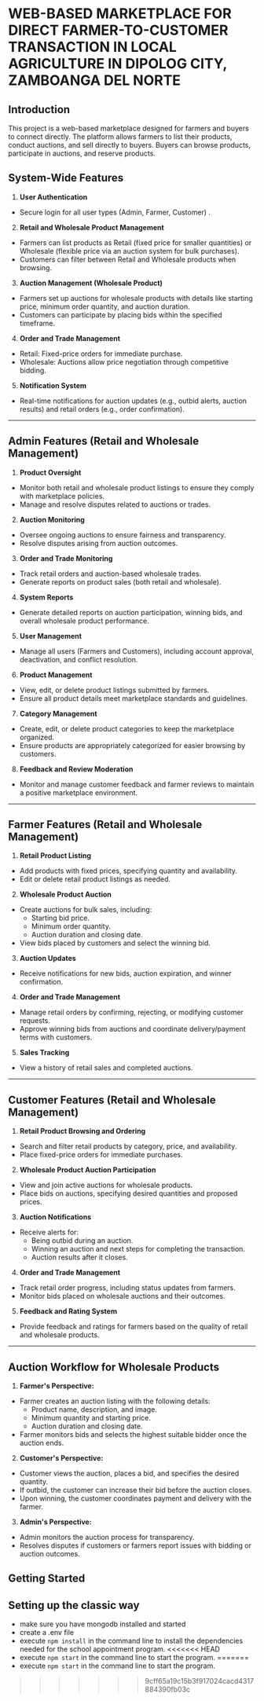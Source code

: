 # WEB-BASED MARKETPLACE FOR DIRECT FARMER-TO-CUSTOMER TRANSACTION IN LOCAL AGRICULTURE IN DIPOLOG CITY, ZAMBOANGA DEL NORTE

## Introduction

This project is a web-based marketplace designed for farmers and buyers to connect directly. The platform allows farmers to list their products, conduct auctions, and sell directly to buyers. Buyers can browse products, participate in auctions, and reserve products.



## System-Wide Features

1.	**User Authentication**

-	Secure login for all user types (Admin, Farmer, Customer) .

2.	**Retail and Wholesale Product Management**

-	Farmers can list products as Retail (fixed price for smaller quantities) or Wholesale (flexible price via     an auction system for bulk purchases).
-	Customers can filter between Retail and Wholesale products when browsing.

3.	**Auction Management (Wholesale Product)**

-	Farmers set up auctions for wholesale products with details like starting price, minimum order quantity, and auction duration.
-	Customers can participate by placing bids within the specified timeframe.

4.	**Order and Trade Management**

-	Retail: Fixed-price orders for immediate purchase.
-	Wholesale: Auctions allow price negotiation through competitive bidding.

5.	**Notification System**

-	Real-time notifications for auction updates (e.g., outbid alerts, auction results) and retail orders (e.g., order confirmation).
________________________________________

## Admin Features (Retail and Wholesale Management)

1.	**Product Oversight**

-	Monitor both retail and wholesale product listings to ensure they comply with marketplace policies.
-	Manage and resolve disputes related to auctions or trades.

2.	**Auction Monitoring**

-	Oversee ongoing auctions to ensure fairness and transparency.
-	Resolve disputes arising from auction outcomes.

3.	**Order and Trade Monitoring**

-	Track retail orders and auction-based wholesale trades.
-	Generate reports on product sales (both retail and wholesale).

4.	**System Reports**

-	Generate detailed reports on auction participation, winning bids, and overall wholesale product performance.

5.	**User Management**

-	Manage all users (Farmers and Customers), including account approval, deactivation, and conflict resolution.

6.	**Product Management**

-	View, edit, or delete product listings submitted by farmers.
-	Ensure all product details meet marketplace standards and guidelines.

7.	**Category Management**

-	Create, edit, or delete product categories to keep the marketplace organized.
-	Ensure products are appropriately categorized for easier browsing by customers.

8.	**Feedback and Review Moderation**

-	Monitor and manage customer feedback and farmer reviews to maintain a positive marketplace environment.

________________________________________


## Farmer Features (Retail and Wholesale Management)

1.	**Retail Product Listing**

-	Add products with fixed prices, specifying quantity and availability.
-	Edit or delete retail product listings as needed.

2.	**Wholesale Product Auction**
-	Create auctions for bulk sales, including:
	- Starting bid price.
	- Minimum order quantity.
	- Auction duration and closing date.
-	View bids placed by customers and select the winning bid.

3.	**Auction Updates**

-	Receive notifications for new bids, auction expiration, and winner confirmation.

4.	**Order and Trade Management**

-	Manage retail orders by confirming, rejecting, or modifying customer requests.
-	Approve winning bids from auctions and coordinate delivery/payment terms with customers.

5.	**Sales Tracking**

-	View a history of retail sales and completed auctions.
________________________________________

## Customer Features (Retail and Wholesale Management)

1.	**Retail Product Browsing and Ordering**

-	Search and filter retail products by category, price, and availability.
-	Place fixed-price orders for immediate purchases.

2.	**Wholesale Product Auction Participation**

-	View and join active auctions for wholesale products.
-	Place bids on auctions, specifying desired quantities and proposed prices.

3.	**Auction Notifications**

-	Receive alerts for:
	- Being outbid during an auction.
	- Winning an auction and next steps for completing the transaction.
	- Auction results after it closes.

4.	**Order and Trade Management**

-	Track retail order progress, including status updates from farmers.
-	Monitor bids placed on wholesale auctions and their outcomes.

5.	**Feedback and Rating System**

-	Provide feedback and ratings for farmers based on the quality of retail and wholesale products.
________________________________________

## Auction Workflow for Wholesale Products

1.	**Farmer's Perspective:**

-	Farmer creates an auction listing with the following details:
	- Product name, description, and image.
	- Minimum quantity and starting price.
	- Auction duration and closing date.
-	Farmer monitors bids and selects the highest suitable bidder once the auction ends.

2.	**Customer's Perspective:**

-	Customer views the auction, places a bid, and specifies the desired quantity.
-	If outbid, the customer can increase their bid before the auction closes.
-	Upon winning, the customer coordinates payment and delivery with the farmer.

3.	**Admin's Perspective:**

-	Admin monitors the auction process for transparency.
-	Resolves disputes if customers or farmers report issues with bidding or auction outcomes.

## Getting Started

## Setting up the classic way
- make sure you have mongodb installed and started
- create a .env file
- execute `npm install` in the command line to install the dependencies needed for the school appointment program.
<<<<<<< HEAD
- execute `npm start` in the command line to start the program.
=======
- execute `npm start` in the command line to start the program.
>>>>>>> 9cff65a19c15b3f917024cacd4317884390fb03c
